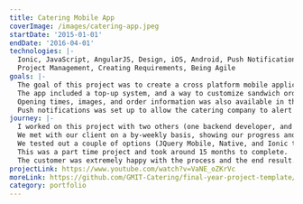 ```yaml
---
title: Catering Mobile App
coverImage: /images/catering-app.jpeg
startDate: '2015-01-01'
endDate: '2016-04-01'
technologies: |-
  Ionic, JavaScript, AngularJS, Design, iOS, Android, Push Notification,
  Project Management, Creating Requirements, Being Agile
goals: |-
  The goal of this project was to create a cross platform mobile application to allow customers to pre-order from the catering company.
  The app included a top-up system, and a way to customize sandwich orders.
  Opening times, images, and order information was also available in the application.
  Push notifications was set up to allow the catering company to alert their customers of deals.
journey: |-
  I worked on this project with two others (one backend developer, and a customer liaison).
  We met with our client on a by-weekly basis, showing our progress and wire-frames, making sure they were happy and allowing for changes as we progressed (We followed the agile process).
  We tested out a couple of options (JQuery Mobile, Native, and Ionic to name a few), but in the end found Ionic to be the the quickest to develop with and which gave the best looking design.
  This was a part time project and took around 15 months to complete.
  The customer was extremely happy with the process and the end result.
projectLink: https://www.youtube.com/watch?v=VaNE_oZKrVc
moreLink: https://github.com/GMIT-Catering/final-year-project-template/blob/master/project.pdf
category: portfolio
---
```

